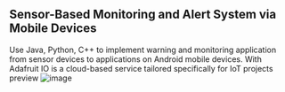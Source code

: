 ## Sensor-Based Monitoring and Alert System via Mobile Devices
Use Java, Python, C++ to implement warning and monitoring application from sensor devices to applications on Android mobile devices. With Adafruit IO is a cloud-based service tailored specifically for IoT projects
preview
![image](https://github.com/user-attachments/assets/e3e15af0-986a-49ad-94c9-cf79a85371f8)
